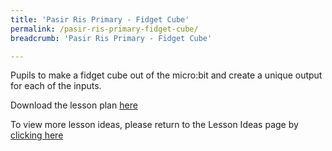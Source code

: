 ```yaml
---
title: 'Pasir Ris Primary - Fidget Cube'
permalink: /pasir-ris-primary-fidget-cube/
breadcrumb: 'Pasir Ris Primary - Fidget Cube'

---
```



Pupils to make a fidget cube out of the micro:bit and create a unique output for each of the inputs.

Download the lesson plan [here](/files/lesson-plans/primary-schools/music-and-art/pasir-ris-primary-fidget-cube.docx)

To view more lesson ideas, please return to the Lesson Ideas page by [clicking here](/in-schools/digital-maker/lesson-ideas-primary/)
